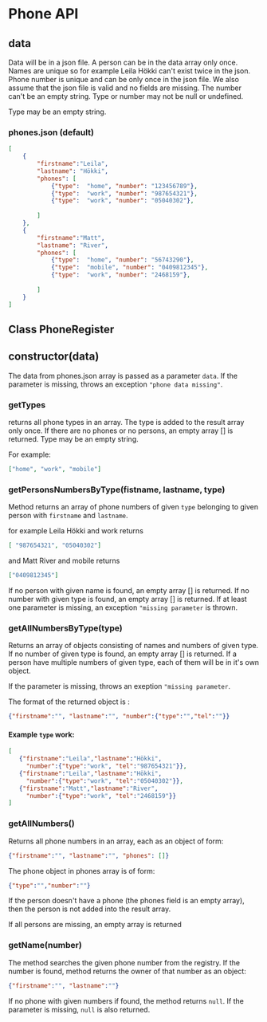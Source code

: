 # Phone API

## data
Data will be in a json file. A person can be in the data array only once. Names are unique so for example Leila Hökki can't exist twice in the json. Phone number is unique and can be only once in the json file. We also assume that the json file is valid and no fields are missing. The number can't be an empty string. Type or number may not be null or undefined. 

Type may be an empty string.

### phones.json (default)
```json
[
    {
        "firstname":"Leila",
        "lastname": "Hökki",
        "phones": [
            {"type":  "home", "number": "123456789"},
            {"type":  "work", "number": "987654321"},
            {"type":  "work", "number": "05040302"},
            
        ]
    },
    {
        "firstname":"Matt",
        "lastname": "River",
        "phones": [
            {"type":  "home", "number": "56743290"},
            {"type":  "mobile", "number": "0409812345"},
            {"type":  "work", "number": "2468159"},
            
        ]
    }
]
```

## Class PhoneRegister

## **constructor(data)**

The data from phones.json array is passed as a parameter `data`. If the parameter is missing, throws an exception `"phone data missing"`.

### **getTypes**

returns all phone types in an array. The type is added to the result array only once. If there are no phones or no persons, an empty array [] is returned. Type may be an empty string.

For example:

```json
["home", "work", "mobile"]
```

### **getPersonsNumbersByType(fistname, lastname, type)**

Method returns an array of phone numbers of given `type` belonging to given person with `firstname` and `lastname`.

for example Leila Hökki and work returns
```json
[ "987654321", "05040302"]
```

and Matt River and mobile returns
```json
["0409812345"]
```

If no person with given name is found, an empty array [] is returned.
If no number with given type is found, an empty array [] is returned.
If at least one parameter is missing, an exception `"missing parameter` is thrown.

### **getAllNumbersByType(type)**

Returns an array of objects consisting of names and numbers of given type. If no number of given type is found, an empty array [] is returned. If a person have multiple numbers of given type, each of them will be in it's own object.

If the parameter is missing, throws an exeption `"missing parameter`.

The format of the returned object is :
```json
{"firstname":"", "lastname":"", "number":{"type":"","tel":""}}
```

#### Example `type` work:

```json
[
   {"firstname":"Leila","lastname":"Hökki",
     "number":{"type":"work", "tel":"987654321"}},
   {"firstname":"Leila","lastname":"Hökki",
     "number":{"type":"work", "tel":"05040302"}},
   {"firstname":"Matt","lastname":"River",
     "number":{"type":"work", "tel":"2468159"}}
]
```

### **getAllNumbers()**

Returns all phone numbers in an array, each as an object of form:

```json
{"firstname":"", "lastname":"", "phones": []}
```
The phone object in phones array is of form:
```json
{"type":"","number":""}
```

If the person doesn't have a phone (the phones field is an empty array), then the person is not added into the result array.

If all persons are missing, an empty array is returned

### **getName(number)**

The method searches the given phone number from the registry. If the number is found, method returns the owner of that number as an object:

```json
{"firstname":"", "lastname":""}
```

If no phone with given numbers if found, the method returns `null`.
If the parameter is missing, `null` is also returned.
